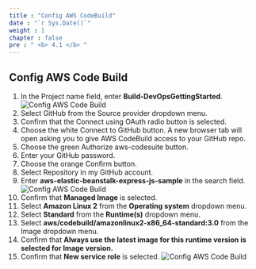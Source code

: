 ```yaml
---
title : "Config AWS CodeBuild"
date : "`r Sys.Date()`"
weight : 1
chapter : false
pre : " <b> 4.1 </b> "
---
```


## Config AWS Code Build

1. In the Project name field, enter **Build-DevOpsGettingStarted**.
![Config AWS Code Build](https://fdat3.github.io/nodejs-cicd-aws/images/4-CreateBuildProject/4.1-configawscodebuild/0001-code-build.png)
2. Select GitHub from the Source provider dropdown menu.
3. Confirm that the Connect using OAuth radio button is selected.
4. Choose the white Connect to GitHub button. A new browser tab will open asking you to give AWS CodeBuild access to your GitHub repo.
5. Choose the green Authorize aws-codesuite button.
6. Enter your GitHub password.
7. Choose the orange Confirm button.
8. Select Repository in my GitHub account.
9. Enter **aws-elastic-beanstalk-express-js-sample** in the search field.
![Config AWS Code Build](https://fdat3.github.io/nodejs-cicd-aws/images/4-CreateBuildProject/4.1-configawscodebuild/0002-code-build.png)
10. Confirm that **Managed Image** is selected.
11. Select **Amazon Linux 2** from the **Operating system** dropdown menu.
12. Select **Standard** from the **Runtime(s)** dropdown menu.
13. Select **aws/codebuild/amazonlinux2-x86_64-standard:3.0** from the Image dropdown menu.
14. Confirm that **Always use the latest image for this runtime version is selected for Image version.**
15. Confirm that **New service role** is selected.
![Config AWS Code Build](https://fdat3.github.io/nodejs-cicd-aws/images/4-CreateBuildProject/4.1-configawscodebuild/0003-code-build.png)